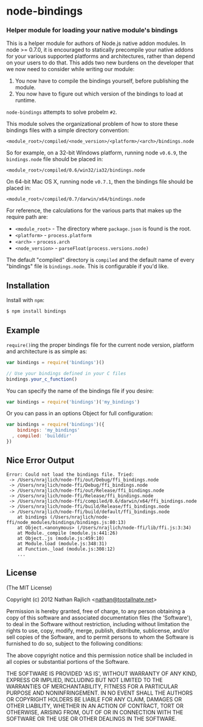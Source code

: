node-bindings
=============
### Helper module for loading your native module's bindings

This is a helper module for authors of Node.js native addon modules. In node >=
0.7.0, it is encouraged to statically precompile your native addons for your
various supported platforms and architectures, rather than depend on your users
to do that. This adds two new burdens on the developer that we now need to
consider while writing our module:

 1. You now have to compile the bindings yourself, before publishing the module.
 2. You now have to figure out which version of the bindings to load at runtime.

`node-bindings` attempts to solve probelm `#2`.

This module solves the organizational problem of how to store these bindings
files with a simple directory convention:

```
<module_root>/compiled/<node_version>/<platform>/<arch>/bindings.node
```

So for example, on a 32-bit Windows platform, running node `v0.6.9`, the
`bindings.node` file should be placed in:

```
<module_root>/compiled/0.6/win32/ia32/bindings.node
```

On 64-bit Mac OS X, running node `v0.7.1`, then the bindings file should be
placed in:

```
<module_root>/compiled/0.7/darwin/x64/bindings.node
```

For reference, the calculations for the various parts that makes up the require
path are:

 * `<module_root>` - The directory where `package.json` is found is the root.
 * `<platform>` - `process.platform`
 * `<arch>` - `process.arch`
 * `<node_version>` - `parseFloat(process.versions.node)`

The default "compiled" directory is `compiled` and the default name of every
"bindings" file is `bindings.node`. This is configurable if you'd like.


Installation
------------

Install with `npm`:

``` bash
$ npm install bindings
```


Example
-------

`require()`ing the proper bindings file for the current node version, platform
and architecture is as simple as:

``` js
var bindings = require('bindings')()

// Use your bindings defined in your C files
bindings.your_c_function()
```

You can specify the name of the bindings file if you desire:

``` js
var bindings = require('bindings')('my_bindings')
```

Or you can pass in an options Object for full configuration:


``` js
var bindings = require('bindings')({
    bindings: 'my_bindings'
  , compiled: 'builddir'
})
```

Nice Error Output
-----------------

```
Error: Could not load the bindings file. Tried:
 -> /Users/nrajlich/node-ffi/out/Debug/ffi_bindings.node
 -> /Users/nrajlich/node-ffi/Debug/ffi_bindings.node
 -> /Users/nrajlich/node-ffi/out/Release/ffi_bindings.node
 -> /Users/nrajlich/node-ffi/Release/ffi_bindings.node
 -> /Users/nrajlich/node-ffi/compiled/0.6/darwin/x64/ffi_bindings.node
 -> /Users/nrajlich/node-ffi/build/Release/ffi_bindings.node
 -> /Users/nrajlich/node-ffi/build/default/ffi_bindings.node
    at bindings (/Users/nrajlich/node-ffi/node_modules/bindings/bindings.js:80:13)
    at Object.<anonymous> (/Users/nrajlich/node-ffi/lib/ffi.js:3:34)
    at Module._compile (module.js:441:26)
    at Object..js (module.js:459:10)
    at Module.load (module.js:348:31)
    at Function._load (module.js:308:12)
    ...
```

License
-------

(The MIT License)

Copyright (c) 2012 Nathan Rajlich &lt;nathan@tootallnate.net&gt;

Permission is hereby granted, free of charge, to any person obtaining
a copy of this software and associated documentation files (the
'Software'), to deal in the Software without restriction, including
without limitation the rights to use, copy, modify, merge, publish,
distribute, sublicense, and/or sell copies of the Software, and to
permit persons to whom the Software is furnished to do so, subject to
the following conditions:

The above copyright notice and this permission notice shall be
included in all copies or substantial portions of the Software.

THE SOFTWARE IS PROVIDED 'AS IS', WITHOUT WARRANTY OF ANY KIND,
EXPRESS OR IMPLIED, INCLUDING BUT NOT LIMITED TO THE WARRANTIES OF
MERCHANTABILITY, FITNESS FOR A PARTICULAR PURPOSE AND NONINFRINGEMENT.
IN NO EVENT SHALL THE AUTHORS OR COPYRIGHT HOLDERS BE LIABLE FOR ANY
CLAIM, DAMAGES OR OTHER LIABILITY, WHETHER IN AN ACTION OF CONTRACT,
TORT OR OTHERWISE, ARISING FROM, OUT OF OR IN CONNECTION WITH THE
SOFTWARE OR THE USE OR OTHER DEALINGS IN THE SOFTWARE.

